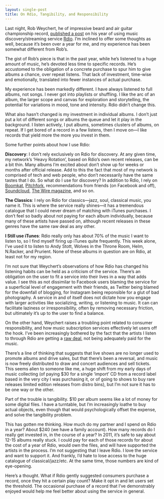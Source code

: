 ```yaml
---
layout: single-post
title: On Rdio, Tangibility, and Responsibility
---
```


Last night, Rob Weychert, he of impressive beard and air guitar championship record, [published a post](http://robweychert.com/writing/year-of-rdio/) on his year of using music discovery/streaming service [Rdio](http://rdio.com). I’m inclined to offer some thoughts as well, because it’s been over a year for me, and my experience has been somewhat different from Rob’s.

The gist of Rob’s piece is that in the past year, while he’s listened to a huge amount of music, he’s devoted less time to specific records. He’s accustomed to the obligation of a concrete purchase to spur him to give albums a chance, over repeat listens. That lack of investment, time-wise and emotionally, translated into fewer instances of actual purchase.

My experience has been markedly different. I have always listened to full albums, not songs. I never got into playlists or shuffling. I like the arc of an album, the larger scope and canvas for exploration and storytelling, the potential for variations in mood, tone and intensity. Rdio didn’t change this.

What also hasn’t changed is my investment in individual albums. I don’t just put a lot of different songs or albums the queue and let it play in the background. I listen actively, I put albums, sometimes clusters of albums, on repeat. If I get bored of a record in a few listens, then I move on—I like records that yield more the more you invest in them.

Some further points about how I use Rdio:

**Discovery**: I don’t rely exclusively on Rdio for discovery. At any given time, my network’s ‘Heavy Rotation’, based on Rdio’s own recent releases, can be a bit thin. Many albums I’m excited about don’t show up for weeks or months after official release. Add to this the fact that most of my network is comprised of tech and web people, who don’t necessarily have the same tastes that I do. So what do I use for discovery? In addition to Rdio, I rely on [Boomkat](http://boomkat.com), [Pitchfork](http://pitchfork.com), recommendations from friends (on Facebook and off), [Soundcloud](http://soundlcoud.com), [The Wire magazine](http://www.thewire.co.uk/), and so on.

**The Classics**: I rely on Rdio for classics—jazz, soul, classical music, you name it. This is where the service really shines—it has a tremendous catalogue that I could never dream of matching with iTunes purchases. I don’t feel so badly about not paying for each album individually, because many of these artists have passed on, although recent releases in these genres have the same raw deal as any other.

**I Still use iTunes**: Rdio really only has about 70% of the music I want to listen to, so I find myself firing up iTunes quite frequently. This week alone, I’ve used it to listen to Andy Stott, Wolves in the Throne Room, Helm, N.Racker, and Prurient. None of these albums in question are on Rdio, at least not for my region.

I’m not sure that Weychert’s observations of how Rdio has changed his listening habits can be held as a criticism of the service. There’s an obligation on the user to fit a service into their lives in a way that adds value. I see this as not dissimilar to Facebook users blaming the service for a superficial level of engagement with their friends, as Twitter being blamed for the downfall of blogging, for Instagram being reponsible for a glut of bad photography. A service in and of itself does not dictate how you engage with larger activities like socializing, writing, or listening to music. It can can facilitate laziness or irresponsibility, often by removing necessary friction, but ultimately it’s up to the user to find a balance.

On the other hand, Weychert raises a troubling point related to consumer responsibility, and how music subscription services effectively let users off the hook. I’ve been increasingly bothered by the fact that the artists I listen to through Rdio are getting a [raw deal](http://www.informationisbeautiful.net/2010/how-much-do-music-artists-earn-online/), not being adequately paid for the music.

There’s a line of thinking that suggests that live shows are no longer used to promote albums and drive sales, but that there’s been a reversal, and music is now freely distributed to draw and concert audiences and sell tickets. This seems alien to someone like me, a huge shift from my early days of music collecting (of paying $30 for a single ‘import’ CD from a record label based in the very city I was purchasing it, or of going to shows to buy rare releases limited edition releases from distro bins), but I’m not sure it has to be one way or the other.

Part of the trouble is tangibility. $10 per album seems like a lot of money for some digital files. I have a turntable, but I’m increasingly loathe to buy actual objects, even though that would psychologically offset the expense, and solve the tangibility problem.

This has gotten me thinking. How much do my partner and I spend on Rdio in a year? About $240 (we have a family account). How many records do I really get invested in, in the course of a year? In 2011, it’s safe to say about 12-15 albums really stuck. I could pay for each of those records for about the cost of a year of Rdio, would own the files, and will have supported the artists in the process. I’m not suggesting that I leave Rdio. I love the service and want to support it. And frankly, I’d hate to lose access to the huge catalogue of classical/jazz/etc. At the same time, those numbers are kind of eye-opening.

Here’s a thought. What if Rdio gently suggested consumers purchase a record, once they hit a certain play count? Make it opt in and let users set the threshold. The occasional purchase of a record that I’ve demonstrably enjoyed would help me feel better about using the service in general.



